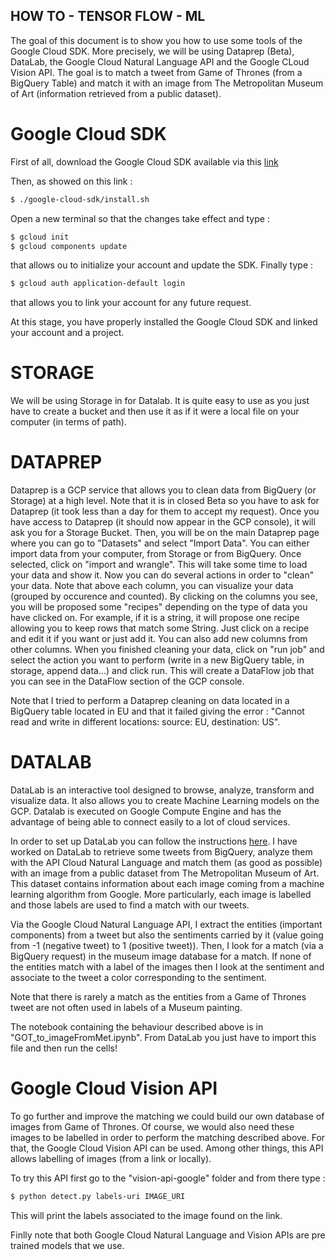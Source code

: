 ## HOW TO -  TENSOR FLOW - ML

The goal of this document is to show you how to use some tools of the Google Cloud SDK. More precisely, we will be using Dataprep (Beta), DataLab, the Google Cloud Natural Language API and the Google CLoud Vision API. The goal is to match a tweet from Game of Thrones (from a BigQuery Table) and match it with an image from The Metropolitan Museum of Art (information retrieved from a public dataset).

# Google Cloud SDK

First of all, download the Google Cloud SDK available via this [link](https://cloud.google.com/sdk/docs/)

Then, as showed on this link :
```bash
$ ./google-cloud-sdk/install.sh
```
Open a new terminal so that the changes take effect and type :
```bash
$ gcloud init
$ gcloud components update
```
that allows ou to initialize your account and update the SDK.
Finally type : 
```bash
$ gcloud auth application-default login
```
that allows you to link your account for any future request.

At this stage, you have properly installed the Google Cloud SDK and linked your account and a project.

# STORAGE

We will be using Storage in for Datalab. It is quite easy to use as you just have to create a bucket and then use it as if it were a local file on your computer (in terms of path).

# DATAPREP

Dataprep is a GCP service that allows you to clean data from BigQuery (or Storage) at a high level. Note that it is in closed Beta so you have to ask for Dataprep (it took less than a day for them to accept my request). Once you have access to Dataprep (it should now appear in the GCP console), it will ask you for a Storage Bucket. Then, you will be on the main Dataprep page where you can go to "Datasets" and select "Import Data". You can either import data from your computer, from Storage or from BigQuery. Once selected, click on "import and wrangle". This will take some time to load your data and show it. Now you can do several actions in order to "clean" your data. Note that above each column, you can visualize your data (grouped by occurence and counted). By clicking on the columns you see, you will be proposed some "recipes" depending on the type of data you have clicked on. For example, if it is a string, it will propose one recipe allowing you to keep rows that match some String. Just click on a recipe and edit it if you want or just add it. You can also add new columns from other columns. When you finished cleaning your data, click on "run job" and select the action you want to perform (write in a new BigQuery table, in storage, append data...) and click run. This will create a DataFlow job that you can see in the DataFlow section of the GCP console.

Note that I tried to perform a Dataprep cleaning on data located in a BigQuery table located in EU and that it failed giving the error : "Cannot read and write in different locations: source: EU, destination: US". 

# DATALAB

DataLab is an interactive tool designed to browse, analyze, transform and visualize data. It also allows you to create Machine Learning models on the GCP. Datalab is executed on Google Compute Engine and has the advantage of being able to connect easily to a lot of cloud services.

In order to set up DataLab you can follow the instructions [here](https://cloud.google.com/datalab/docs/quickstarts).
I have worked on DataLab to retrieve some tweets from BigQuery, analyze them with the API Cloud Natural Language and match them (as good as possible) with an image from a public dataset from The Metropolitan Museum of Art. This dataset contains information about each image coming from a machine learning algorithm from Google. More particularly, each image is labelled and those labels are used to find a match with our tweets.

Via the Google Cloud Natural Language API, I extract the entities (important components) from a tweet but also the sentiments carried by it (value going from -1 (negative tweet) to 1 (positive tweet)). Then, I look for a match (via a BigQuery request) in the museum image database for a match. If none of the entities match with a label of the images then I look at the sentiment and associate to the tweet a color corresponding to the sentiment.

Note that there is rarely a match as the entities from a Game of Thrones tweet are not often used in labels of a Museum painting.

The notebook containing the behaviour described above is in "GOT_to_imageFromMet.ipynb". From DataLab you just have to import this file and then run the cells!

# Google Cloud Vision API

To go further and improve the matching we could build our own database of images from Game of Thrones. Of course, we would also need these images to be labelled in order to perform the matching described above. For that, the Google Cloud Vision API can be used. Among other things, this API allows labelling of images (from a link or locally). 

To try this API first go to the "vision-api-google" folder and from there type :
```bash
$ python detect.py labels-uri IMAGE_URI
```
This will print the labels associated to the image found on the link.

Finlly note that both Google Cloud Natural Language and Vision APIs are pre trained models that we use.
